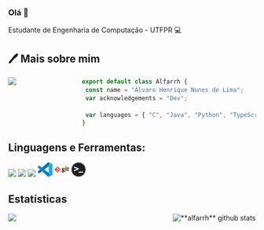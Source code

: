 ### Olá 👋

Estudante de Engenharia de Computação - UTFPR 💻

## 🖊 Mais sobre mim

<img align="left" width="150" src=https://c.tenor.com/bQCHJwgCNuMAAAAM/kitten-cat.gif/>

```typescript
export default class Alfarrh {
 const name = "Álvaro Henrique Nunes de Lima";
 var acknowledgements = "Dev";

 var languages = { "C", "Java", "Python", "TypeScript" }; 
}
```

## **Linguagens e Ferramentas:**  

<code><img height="30" src="https://e7.pngegg.com/pngimages/724/306/png-clipart-c-logo-c-programming-language-icon-letter-c-blue-logo.png"></code>
<code><img height="30" src="https://cdn-icons-png.flaticon.com/512/2306/2306173.png"></code>
<code><img height="30" src="https://cdn.coderons.com/general/tags/ts-01.jpg"></code>
<code><img height="30" src="https://raw.githubusercontent.com/github/explore/80688e429a7d4ef2fca1e82350fe8e3517d3494d/topics/visual-studio-code/visual-studio-code.png"></code>
<code><img height="30" src="https://raw.githubusercontent.com/github/explore/80688e429a7d4ef2fca1e82350fe8e3517d3494d/topics/git/git.png"></code>
<code><img height="30" src="https://raw.githubusercontent.com/github/explore/80688e429a7d4ef2fca1e82350fe8e3517d3494d/topics/terminal/terminal.png"></code>


## **Estatísticas**

<a href="https://github.com/Gurupreet">
  <img align="left" src="https://github-readme-stats.vercel.app/api/top-langs/?username=alfarrh&theme=dracula&hide=javascript" />
</a>

<a href="https://github.com/Gurupreet">
 <img align="right" src="https://github-readme-stats.vercel.app/api?username=alfarrh&show_icons=true&theme=dracula&line_height=27&hide=stars" alt="**alfarrh** github stats"/>
</a>
